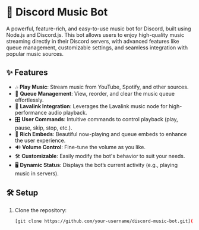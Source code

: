 # 🎵 Discord Music Bot

A powerful, feature-rich, and easy-to-use music bot for Discord, built using Node.js and Discord.js. This bot allows users to enjoy high-quality music streaming directly in their Discord servers, with advanced features like queue management, customizable settings, and seamless integration with popular music sources.

## ✨ Features

- 🎶 **Play Music**: Stream music from YouTube, Spotify, and other sources.
- 📜 **Queue Management**: View, reorder, and clear the music queue effortlessly.
- 🔄 **Lavalink Integration**: Leverages the Lavalink music node for high-performance audio playback.
- 🎛 **User Commands**: Intuitive commands to control playback (play, pause, skip, stop, etc.).
- 🌟 **Rich Embeds**: Beautiful now-playing and queue embeds to enhance the user experience.
- 🔊 **Volume Control**: Fine-tune the volume as you like.
- 🛠 **Customizable**: Easily modify the bot's behavior to suit your needs.
- 🖥 **Dynamic Status**: Displays the bot’s current activity (e.g., playing music in servers).

## 🛠️ Setup

1. Clone the repository:
   ```bash
   [git clone https://github.com/your-username/discord-music-bot.git](https://github.com/Chamidu-Maduwantha/Discord-Music-Bot.git)
